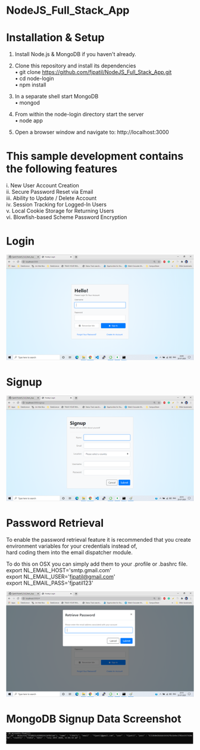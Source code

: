 # NodeJS_Full_Stack_App


# Installation & Setup

1. Install Node.js & MongoDB if you haven't already.

2. Clone this repository and install its dependencies  
•	git clone https://github.com/fjpatil/NodeJS_Full_Stack_App.git  
•	cd node-login  
•	npm install  

3. In a separate shell start MongoDB  
•	mongod

4. From within the node-login directory start the server  
•	node app

5. Open a browser window and navigate to: http://localhost:3000  

# This sample development contains the following features  
i.   New User Account Creation  
ii.  Secure Password Reset via Email  
iii. Ability to Update / Delete Account  
iv.  Session Tracking for Logged-In Users  
v.   Local Cookie Storage for Returning Users  
vi.  Blowfish-based Scheme Password Encryption  

# Login  
![](images/node-login.png)  

# Signup  
![](images/signup.png)  


# Password Retrieval  
To enable the password retrieval feature it is recommended that you create environment variables for your credentials instead of,  
hard coding them into the email dispatcher module.  

To do this on OSX you can simply add them to your .profile or .bashrc file.  
export NL_EMAIL_HOST='smtp.gmail.com'  
export NL_EMAIL_USER='fjpatil@gmail.com'  
export NL_EMAIL_PASS='fjpatil123'  

 ![](images/retrieve-password.jpg)

# MongoDB Signup Data Screenshot

![](images/MongoDB_User_creation_data.JPG)
